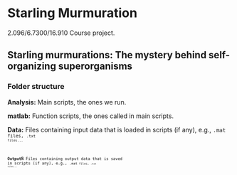 # Starling Murmuration
2.096/6.7300/16.910 Course project.

## Starling murmurations: The mystery behind self-organizing superorganisms

### Folder structure

**Analysis:** Main scripts, the ones we run.

**matlab:** Function scripts, the ones called in main scripts.

**Data:** Files containing input data that is loaded in scripts (if any), e.g., <code>.mat<code> files, <code>.txt<code> files...

**OutputÑ** Files containing output data that is saved in scripts (if any), e.g., <code>.mat<code> files, <code>.txt<code> files...
